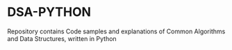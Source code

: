 # DSA-PYTHON
Repository contains Code samples and explanations of Common Algorithms and Data Structures, written in Python
